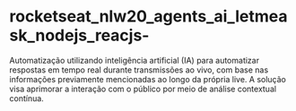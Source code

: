 # rocketseat_nlw20_agents_ai_letmeask_nodejs_reacjs-
Automatização utilizando inteligência artificial (IA) para automatizar respostas em tempo real durante transmissões ao vivo, com base nas informações previamente mencionadas ao longo da própria live. A solução visa aprimorar a interação com o público por meio de análise contextual contínua.
